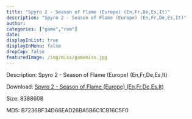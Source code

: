 ```yaml
---
title: "Spyro 2 - Season of Flame (Europe) (En,Fr,De,Es,It)"
description: "Spyro 2 - Season of Flame (Europe) (En,Fr,De,Es,It)"
author: 
categories: ["game","rom"]
date: 
displayInList: true
displayInMenu: false
dropCap: false
featuredImage: /img/miss/gamemiss.jpg
---
```


Description: Spyro 2 - Season of Flame (Europe) (En,Fr,De,Es,It)

Download: <a style="text-decoration:underline;" href="https://mega.nz/#!vDIikQLY!Zxr2IuRB8iKp-_-hzMjp3Vb7k8acxhEWLhUFoDjSQG4" target = "_blank" rel = "nofollow" > Spyro 2 - Season of Flame (Europe) (En,Fr,De,Es,It)</a>

Size: 8388608

MD5: B7236BF34D66EAD26BA5B6C1CB16C5F0

